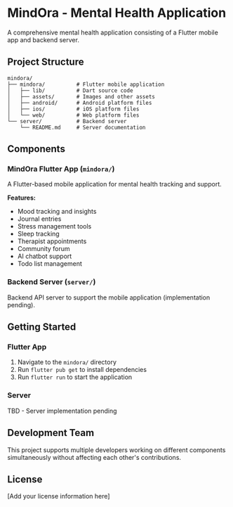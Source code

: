 # MindOra - Mental Health Application

A comprehensive mental health application consisting of a Flutter mobile app and backend server.

## Project Structure

```
mindora/
├── mindora/          # Flutter mobile application
│   ├── lib/          # Dart source code
│   ├── assets/       # Images and other assets
│   ├── android/      # Android platform files
│   ├── ios/          # iOS platform files
│   └── web/          # Web platform files
└── server/           # Backend server
    └── README.md     # Server documentation
```

## Components

### MindOra Flutter App (`mindora/`)

A Flutter-based mobile application for mental health tracking and support.

**Features:**

- Mood tracking and insights
- Journal entries
- Stress management tools
- Sleep tracking
- Therapist appointments
- Community forum
- AI chatbot support
- Todo list management

### Backend Server (`server/`)

Backend API server to support the mobile application (implementation pending).

## Getting Started

### Flutter App

1. Navigate to the `mindora/` directory
2. Run `flutter pub get` to install dependencies
3. Run `flutter run` to start the application

### Server

TBD - Server implementation pending

## Development Team

This project supports multiple developers working on different components simultaneously without affecting each other's contributions.

## License

[Add your license information here]
